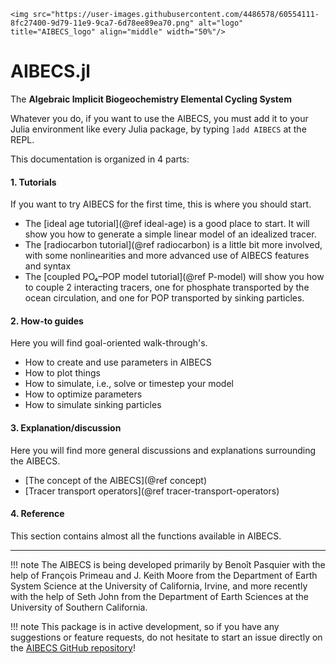 ```@raw html
<img src="https://user-images.githubusercontent.com/4486578/60554111-8fc27400-9d79-11e9-9ca7-6d78ee89ea70.png" alt="logo" title="AIBECS_logo" align="middle" width="50%"/>
```

# AIBECS.jl

The **Algebraic Implicit Biogeochemistry Elemental Cycling System**

Whatever you do, if you want to use the AIBECS, you must add it to your Julia environment like every Julia package, by typing `]add AIBECS` at the REPL.

This documentation is organized in 4 parts:

#### 1. Tutorials

If you want to try AIBECS for the first time, this is where you should start.

- The [ideal age tutorial](@ref ideal-age) is a good place to start.
    It will show you how to generate a simple linear model of an idealized tracer.
- The [radiocarbon tutorial](@ref radiocarbon) is a little bit more involved,
    with some nonlinearities and more advanced use of AIBECS features and syntax
- The [coupled PO₄–POP model tutorial](@ref P-model) will show you
    how to couple 2 interacting tracers,
    one for phosphate transported by the ocean circulation,
    and one for POP transported by sinking particles.

#### 2. How-to guides

Here you will find goal-oriented walk-through's.

- How to create and use parameters in AIBECS
- How to plot things
- How to simulate, i.e., solve or timestep your model
- How to optimize parameters
- How to simulate sinking particles

#### 3. Explanation/discussion

Here you will find more general discussions and explanations surrounding the AIBECS.

- [The concept of the AIBECS](@ref concept)
- [Tracer transport operators](@ref tracer-transport-operators)

#### 4. Reference

This section contains almost all the functions available in AIBECS.


----



!!! note
    The AIBECS is being developed primarily by Benoît Pasquier with the help of François Primeau and J. Keith Moore from the Department of Earth System Science at the University of California, Irvine, and more recently with the help of Seth John from the Department of Earth Sciences at the University of Southern California.

!!! note
    This package is in active development, so if you have any suggestions or feature requests, do not hesitate to start an issue directly on the [AIBECS GitHub repository](https://github.com/briochemc/AIBECS.jl)!

